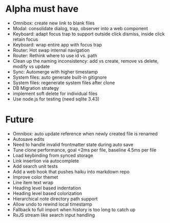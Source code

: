 # Alpha must have

- Omnibox: create new link to blank files
- Modal: consolidate dialog, trap, observer into a web component
- Keyboard: adapt focus trap to support outside click dismiss, inside click retain focus
- Keyboard: wrap entire app with focus trap
- Router: Hot swap internal navigation
- Router: Rethink where to use id vs. path
- Clean up the naming inconsistency: add vs create, remove vs delete, modify vs update
- Sync: Automerge with higher timestamp
- System files: auto generate built-in gitignore
- System files: regenerate system files after clone
- DB Migration strategy
- implement soft delete for individual files
- Use node.js for testing (need sqlite 3.43)

# Future

- Omnibox: auto update reference when newly created file is renamed
- Autosave edits
- Need to handle invalid frontmatter state during auto save
- Tune clone performance, goal <2ms per file, baseline 4.5ms per file
- Load keybinding from synced storage
- Link insertion via autocomplete
- Add search unit tests
- Add a web hook that pushes haiku into markdown repo
- Improve color themet
- Line item text wrap
- Heading level based indentation
- Heading level based colorization
- Hierarchical note directory path support
- Allow undo to rewind local timestamp
- Fallback to full import when history is too long to catch up
- RxJS stream like search input handling
